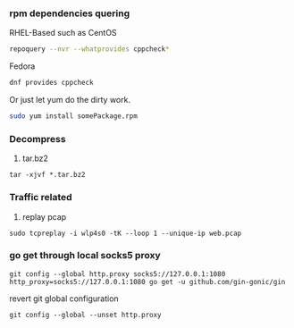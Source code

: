 ### rpm dependencies quering
RHEL-Based such as CentOS
```bash
repoquery --nvr --whatprovides cppcheck*
```
Fedora

```bash
dnf provides cppcheck
```
Or just let yum do the dirty work.
```bash
sudo yum install somePackage.rpm 
```

### Decompress
01. tar.bz2  
```
tar -xjvf *.tar.bz2
```

### Traffic related
01. replay pcap 
```
sudo tcpreplay -i wlp4s0 -tK --loop 1 --unique-ip web.pcap
```

### go get through local socks5 proxy
```
git config --global http.proxy socks5://127.0.0.1:1080
http_proxy=socks5://127.0.0.1:1080 go get -u github.com/gin-gonic/gin
```
revert git global configuration
```
git config --global --unset http.proxy
```
